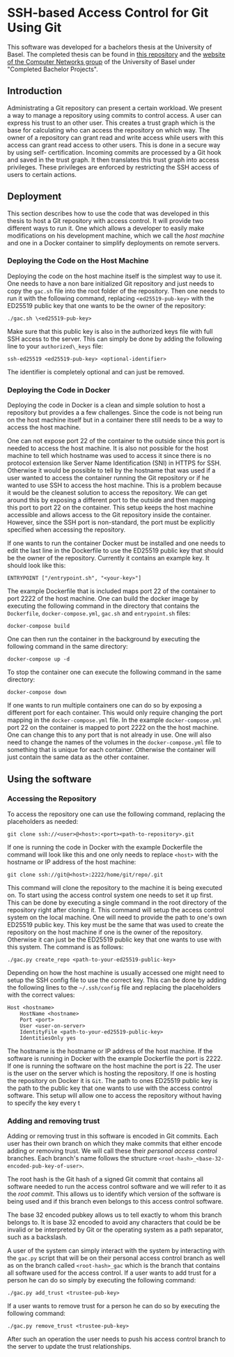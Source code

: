 # SSH-based Access Control for Git Using Git

This software was developed for a bachelors thesis at the University of Basel. The completed thesis can be found in [this repository](/SSH-based%20Access%20Control%20for%20Git%20Using%20Git.pdf) and the [website of the Computer Networks group](https://cn.dmi.unibas.ch/en/projects/) of the University of Basel under "Completed Bachelor Projects".

## Introduction

Administrating a Git repository can present a certain workload. We present a way to manage
a repository using commits to control access. A user can express his trust to an other user.
This creates a trust graph which is the base for calculating who can access the repository
on which way. The owner of a repository can grant read and write access while users with
this access can grant read access to other users. This is done in a secure way by using self-
certification. Incoming commits are processed by a Git hook and saved in the trust graph.
It then translates this trust graph into access privileges. These privileges are enforced by
restricting the SSH access of users to certain actions.

## Deployment
This section describes how to use the code that was developed in this thesis to host a Git repository with access control. It will provide two different ways to run it. One  which allows a developer to easily make modifications on his development machine, which we call the _host machine_ and one in a Docker container to simplify deployments on remote servers.

### Deploying the Code on the Host Machine
Deploying the code on the host machine itself is the simplest way to use it. One needs to have a non bare initialized Git repository and just needs to copy the `gac.sh` file into the root folder of the repository. Then one needs to run it with the following command, replacing `<ed25519-pub-key>` with the ED25519 public key that one wants to be the owner of the repository:
```
./gac.sh \<ed25519-pub-key>
```
Make sure that this public key is also in the authorized keys file with full SSH access to the server. This can simply be done by adding the following line to your `authorized\_keys` file:
```
ssh-ed25519 <ed25519-pub-key> <optional-identifier>
```
The identifier is completely optional and can just be removed.

### Deploying the Code in Docker
Deploying the code in Docker is a clean and simple solution to host a repository but provides a a few challenges. Since the code is not being run on the host machine itself but in a container there still needs to be a way to access the host machine.

One can not expose port 22 of the container to the outside since this port is needed to access the host machine. It is also not possible for the host machine to tell which hostname was used to access it since there is no protocol extension like Server Name Identification (SNI) in HTTPS for SSH. Otherwise it would be possible to tell by the hostname that was used if a user wanted to access the container running the Git repository or if he wanted to use SSH to access the host machine. This is a problem because it would be the cleanest solution to access the repository. We can get around this by exposing a different port to the outside and then mapping this port to port 22 on the container. This setup keeps the host machine accessible and allows access to the Git repository inside the container. However, since the SSH port is non-standard, the port must be explicitly specified when accessing the repository.

If one wants to run the container Docker must be installed and one needs to edit the last line in the Dockerfile to use the ED25519 public key that should be the owner of the repository. Currently it contains an example key. It should look like this:
```
ENTRYPOINT ["/entrypoint.sh", "<your-key>"]
```
The example Dockerfile that is included maps port 22 of the container to port 2222 of the host machine. One can build the docker image by executing the following command in the directory that contains the `Dockerfile`, `docker-compose.yml`, `gac.sh` and `entrypoint.sh` files:
```
docker-compose build
```
One can then run the container in the background by executing the following command in the same directory:
```
docker-compose up -d
```
To stop the container one can execute the following command in the same directory:
```
docker-compose down
```
If one wants to run multiple containers one can do so by exposing a different port for each container. This would only require changing the port mapping in the `docker-compose.yml` file. In the example `docker-compose.yml` port 22 on the container is mapped to port 2222 on the the host machine. One can change this to any port that is not already in use. One will also need to change the names of the volumes in the `docker-compose.yml` file to something that is unique for each container. Otherwise the container will just contain the same data as the other container.

## Using the software

### Accessing the Repository
To access the repository one can use the following command, replacing the placeholders as needed:
```
git clone ssh://<user>@<host>:<port><path-to-repository>.git
```
If one is running the code in Docker with the example Dockerfile the command will look like this and one only needs to replace `<host>` with the hostname or IP address of the host machine:
```
git clone ssh://git@<host>:2222/home/git/repo/.git
```
This command will clone the repository to the machine it is being executed on. To start using the access control system one needs to set it up first. This can be done by executing a single command in the root directory of the repository right after cloning it. This command will setup the access control system on the local machine. One will need to provide the path to one's own ED25519 public key. This key must be the same that was used to create the repository on the host machine if one is the owner of the repository. Otherwise it can just be the ED25519 public key that one wants to use with this system. The command is as follows:
```
./gac.py create_repo <path-to-your-ed25519-public-key>
```
Depending on how the host machine is usually accessed one might need to setup the SSH config file to use the correct key. This can be done by adding the following lines to the `~/.ssh/config` file and replacing the placeholders with the correct values:
```
Host <hostname>
    HostName <hostname>
    Port <port>
    User <user-on-server>
    IdentityFile <path-to-your-ed25519-public-key>
    IdentitiesOnly yes
```
The hostname is the hostname or IP address of the host machine. If the software is running in Docker with the example Dockerfile the port is 2222. If one is running the software on the host machine the port is 22. The user is the user on the server which is hosting the repository. If one is hosting the repository on Docker it is `Git`. The path to ones ED25519 public key is the path to the public key that one wants to use with the access control software. This setup will allow one to access the repository without having to specify the key every t

### Adding and removing trust

Adding or removing trust in this software is encoded in Git commits. Each user has their own branch on which they make commits that either encode adding or removing trust. We will call these their _personal access control_ branches. Each branch's name follows the structure `<root-hash>_<base-32-encoded-pub-key-of-user>`.

The root hash is the Git hash of a signed Git commit that contains all software needed to run the access control software and we will refer to it as the _root commit_. This allows us to identify which version of the software is being used and if this branch even belongs to this access control software.

The base 32 encoded pubkey allows us to tell exactly to whom this branch belongs to. It is base 32 encoded to avoid any characters that could be be invalid or be interpreted by Git or the operating system as a path separator, such as a backslash. 

A user of the system can simply interact with the system by interacting with the `gac.py` script that will be on their personal access control branch as well as on the branch called `<root-hash>_gac` which is the branch that contains all software used for the access control. If a user wants to add trust for a person he can do so simply by executing the following command:
```
./gac.py add_trust <trustee-pub-key>
```
If a user wants to remove trust for a person he can do so by executing the following command:
```
./gac.py remove_trust <trustee-pub-key>
```
After such an operation the user needs to push his access control branch to the server to update the trust relationships.